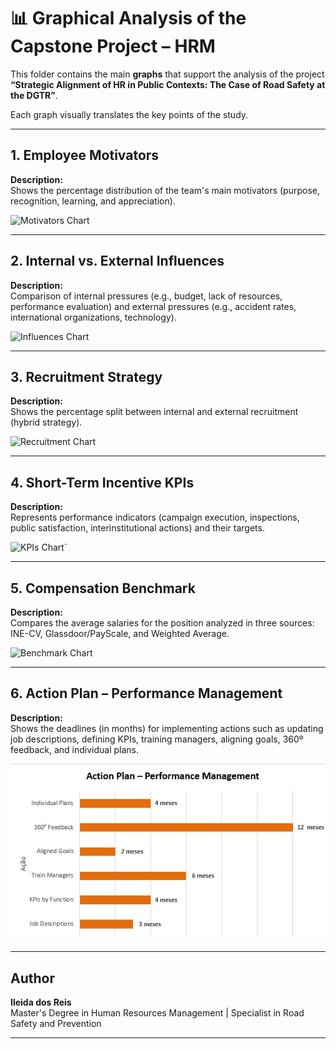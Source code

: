 # 📊 Graphical Analysis of the Capstone Project – HRM

This folder contains the main **graphs** that support the analysis of the project  
**“Strategic Alignment of HR in Public Contexts: The Case of Road Safety at the DGTR”**.  

Each graph visually translates the key points of the study.

---

## 1. Employee Motivators
**Description:**  
Shows the percentage distribution of the team's main motivators (purpose, recognition, learning, and appreciation).  

![Motivators Chart](motivators.png)

---

## 2. Internal vs. External Influences
**Description:**  
Comparison of internal pressures (e.g., budget, lack of resources, performance evaluation) and external pressures (e.g., accident rates, international organizations, technology).  

![Influences Chart](analyses/internal_vs_external_influences.png)

---

## 3. Recruitment Strategy
**Description:**  
Shows the percentage split between internal and external recruitment (hybrid strategy).  

![Recruitment Chart](analyses/recruitment.png)

---

## 4. Short-Term Incentive KPIs
**Description:**  
Represents performance indicators (campaign execution, inspections, public satisfaction, interinstitutional actions) and their targets.  

![KPIs Chart](analyses/incentive_KPIs.png)`

---

## 5. Compensation Benchmark
**Description:**  
Compares the average salaries for the position analyzed in three sources: INE-CV, Glassdoor/PayScale, and Weighted Average.  

![Benchmark Chart](analyses/benchmark_remuneracao.png)

---

## 6. Action Plan – Performance Management
**Description:**  
Shows the deadlines (in months) for implementing actions such as updating job descriptions, defining KPIs, training managers, aligning goals, 360º feedback, and individual plans.  

![Action Plan Chart](analyses/performance_management_action_plan.png)

---

## Author
**Ileida dos Reis**  
Master's Degree in Human Resources Management | Specialist in Road Safety and Prevention  

---
